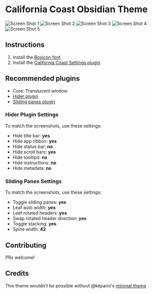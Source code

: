 # California Coast Obsidian Theme

<img src="https://github.com/mgmeyers/obsidian-california-coast-theme/raw/main/screenshots/01.png" alt="Screen Shot 1" />
<img src="https://github.com/mgmeyers/obsidian-california-coast-theme/raw/main/screenshots/02.png" alt="Screen Shot 2" />
<img src="https://github.com/mgmeyers/obsidian-california-coast-theme/raw/main/screenshots/03.png" alt="Screen Shot 3" />
<img src="https://github.com/mgmeyers/obsidian-california-coast-theme/raw/main/screenshots/04.png" alt="Screen Shot 4" />
<img src="https://github.com/mgmeyers/obsidian-california-coast-theme/raw/main/screenshots/05.png" alt="Screen Shot 5" />


## Instructions

1. Install the [Boxicon font](https://unpkg.com/boxicons@2.0.7/fonts/boxicons.ttf)
2. Install the [California Coast Settings plugin](https://github.com/mgmeyers/obsidian-california-coast-settings)


## Recommended plugins

- Core: Translucent window
- [Hider plugin](https://github.com/kepano/obsidian-hider)
- [Sliding panes plugin](https://github.com/deathau/sliding-panes-obsidian)


### Hider Plugin Settings

To match the screenshots, use these settings:

- Hide title bar: **yes**
- Hide app ribbon: **yes**
- Hide status bar: **no**
- Hide scroll bars: **yes**
- Hide tooltips: **no**
- Hide instructions: **no**
- Hide metadata: **no**


### Sliding Panes Settings

To match the screenshots, use these settings:

- Toggle sliding panes: **yes**
- Leaf auto width: **yes**
- Leaf rotated headers: **yes**
- Swap rotated header direction: **yes**
- Toggle stacking: **yes**
- Spine width: **42**


## Contributing

PRs welcome!


## Credits

This theme wouldn't be possible without @kepano's [minimal theme](https://github.com/kepano/obsidian-minimal)